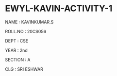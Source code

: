 # EWYL-KAVIN-ACTIVITY-1

NAME : KAVINKUMAR.S

ROLL.NO : 20CS056

DEPT : CSE

YEAR : 2nd

SECTION : A

CLG : SRI ESHWAR
